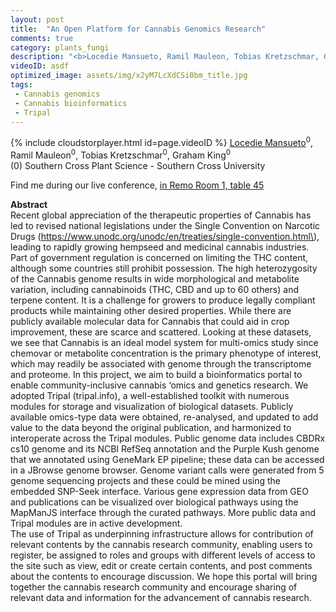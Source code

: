 ```yaml
---
layout: post
title:  "An Open Platform for Cannabis Genomics Research"
comments: true
category: plants_fungi
description: "<b>Locedie Mansueto, Ramil Mauleon, Tobias Kretzschmar, Graham King</b><br/>Recent global appreciation of the therapeutic prop..."
videoID: asdf
optimized_image: assets/img/x2yM7LcXdCSi0bm_title.jpg
tags:
 - Cannabis genomics
 - Cannabis bioinformatics
 - Tripal
---
```

{% include cloudstorplayer.html id=page.videoID %}
<u>Locedie Mansueto</u><sup>0</sup>, Ramil Mauleon<sup>0</sup>, Tobias Kretzschmar<sup>0</sup>, Graham King<sup>0</sup><br/>
\(0\) Southern Cross Plant Science - Southern Cross University

Find me during our live conference, [in Remo Room 1, table 45](https://remo.co)

<b>Abstract</b><br/>
Recent global appreciation of the therapeutic properties of Cannabis has led to revised national legislations under the Single Convention on Narcotic Drugs \(https://www.unodc.org/unodc/en/treaties/single-convention.html\), leading to rapidly growing hempseed and medicinal cannabis industries. Part of government regulation is concerned on limiting the THC content, although some countries still prohibit possession. The high heterozygosity of the Cannabis genome results in wide morphological and metabolite variation, including cannabinoids \(THC, CBD and up to 60 others\) and terpene content. It is a challenge for growers to produce legally compliant products while maintaining other desired properties. While there are publicly available molecular data for Cannabis that could aid in crop improvement, these are scarce and scattered. Looking at these datasets, we see that Cannabis is an ideal model system for multi-omics study since chemovar or metabolite concentration is the primary phenotype of interest, which may readily be associated with genome through the transcriptome and proteome. In this project, we aim to build a bioinformatics portal to enable community-inclusive cannabis ‘omics and genetics research. We adopted Tripal \(tripal.info\), a well-established toolkit with numerous modules for storage and visualization of biological datasets. Publicly available omics-type data were obtained, re-analysed, and updated to add value to the data beyond the original publication, and harmonized to interoperate across the Tripal modules. Public genome data includes CBDRx cs10 genome and its NCBI RefSeq annotation and the Purple Kush genome that we annotated using GeneMark EP pipeline; these data can be accessed in a JBrowse genome browser. Genome variant calls were generated from 5 genome sequencing projects and these could be mined using the embedded SNP-Seek interface. Various gene expression data from GEO and publications can be visualized over biological pathways using the MapManJS interface through the curated pathways. More public data and Tripal modules are in active development.<br/>The use of Tripal as underpinning infrastructure allows for contribution of relevant contents by the cannabis research community, enabling users to register, be assigned to roles and groups with different levels of access to the site such as view, edit or create certain contents, and post comments about the contents to encourage discussion. We hope this portal will bring together the cannabis research community and encourage sharing of relevant data and information for the advancement of cannabis research.
